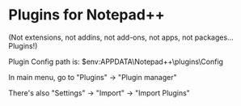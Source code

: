# Plugins for Notepad++

(Not extensions, not addins, not add-ons, not apps, not packages... Plugins!)

Plugin Config path is: $env:APPDATA\Notepad++\plugins\Config

In main menu, go to "Plugins" -> "Plugin manager"

There's also "Settings" -> "Import" -> "Import Plugins"



